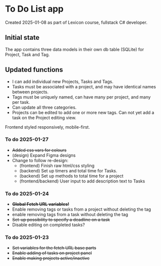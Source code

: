 # To Do List app
Created 2025-01-08 as part of Lexicon course, fullstack C# developer.

## Initial state
The app contains three data models in their own db table (SQLite) for Project, Task and Tag. 

## Updated functions
* I can add individual new Projects, Tasks and Tags. 
* Tasks must be associated with a project, and may have identical names between projects.
* Tags must be uniquely named, can have many per project, and many per task.
* Can update all three categories.
* Projects can be edited to add one or more new tags. Can not yet add a task on the Project editing view.

Frontend styled responsively, mobile-first.

### To do 2025-01-27
* ~~Added css vars for colours~~ 
* (design) Expand Figma designs
* Change to follow re-design:
  * (frontend) Finish raw html/css styling
  * (backend) Set up timers and total time for Tasks.
  * (backend) Set up methods to total time for a project
  * (frontend/backend) User input to add description text to Tasks


### To do 2025-01-24
* ~~**Global Fetch URL variables!**~~
* Enable removing tags or tasks from a project without deleting the tag
* enable removing tags from a task without deleting the tag
* ~~Set-up possibility to specify a deadline on a task~~
* Disable editing on completed tasks?

### To do 2025-01-23
* ~~Set variables for the fetch URL base parts~~
* ~~Enable adding of tasks on project panel~~
* ~~Enable making projects active/inactive~~

